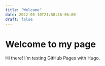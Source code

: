 ```yaml
---
title: "Welcome"
date: 2022-05-10T21:58:16-06:00
draft: false
---
```


# Welcome to my page
Hi there! I'm testing GitHub Pages with Hugo.